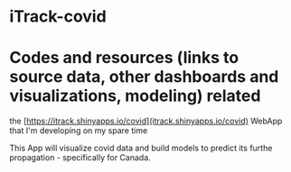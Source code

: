 # iTrack-covid

# Codes and resources (links to source data, other dashboards and visualizations, modeling) related 
the [https://itrack.shinyapps.io/covid](itrack.shinyapps.io/covid) WebApp that I'm developing on my spare time

This App will visualize covid data and build models to predict its furthe propagation  - specifically for Canada.
